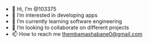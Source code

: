 - 👋 Hi, I’m @103375
- 👀 I’m interested in developing apps
- 🌱 I’m currently learning software engineering 
- 💞️ I’m looking to collaborate on different projects
- 📫 How to reach me thembamashabane0@gmail.com 

<!---
103375/103375 is a ✨ special ✨ repository because its `README.md` (this file) appears on your GitHub profile.
You can click the Preview link to take a look at your changes.
--->
